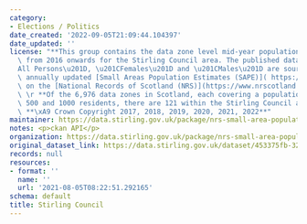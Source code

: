 ```yaml
---
category:
- Elections / Politics
date_created: '2022-09-05T21:09:44.104397'
date_updated: ''
license: "**This group contains the data zone level mid-year population estimates\
  \ from 2016 onwards for the Stirling Council area. The published datasets for \u201C\
  All Persons\u201D, \u201CFemales\u201D and \u201CMales\u201D are sourced from the\
  \ annually updated [Small Areas Population Estimates (SAPE)]( https://www.nrscotland.gov.uk/statistics-and-data/statistics/statistics-by-theme/population/population-estimates/2011-based-special-area-population-estimates/small-area-population-estimates)\
  \ on the [National Records of Scotland (NRS)](https://www.nrscotland.gov.uk/) website.**\r\
  \ \r **Of the 6,976 data zones in Scotland, each covering a population of between\
  \ 500 and 1000 residents, there are 121 within the Stirling Council area. **\r \r\
  \ **\xA9 Crown Copyright 2017, 2018, 2019, 2020, 2021, 2022**"
maintainer: https://data.stirling.gov.uk/package/nrs-small-area-population-estimates
notes: <p>ckan API</p>
organization: https://data.stirling.gov.uk/package/nrs-small-area-population-estimates
original_dataset_link: https://data.stirling.gov.uk/dataset/453375fb-3268-422b-9ca2-dc2164339ec3/resource/f292f707-4914-4bdf-a9ca-b2f28a7e3a7d/download/20220905-stirling-council-sape-mid-2021-all-persons.csv
records: null
resources:
- format: ''
  name: ''
  url: '2021-08-05T08:22:51.292165'
schema: default
title: Stirling Council
---
```

